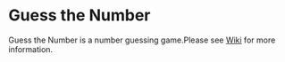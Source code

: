 # Guess the Number
Guess the Number is a number guessing game.Please see [Wiki](https://github.com/lookup-1922/guess-number/wiki) for more information.
